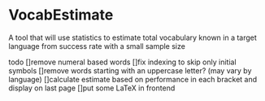 # VocabEstimate
A tool that will use statistics to estimate total vocabulary known in a target language from success rate with a small sample size

todo
[]remove numeral based words
[]fix indexing to skip only initial symbols
[]remove words starting with an uppercase letter? (may vary by language)
[]calculate estimate based on performance in each bracket and display on last page
[]put some LaTeX in frontend 